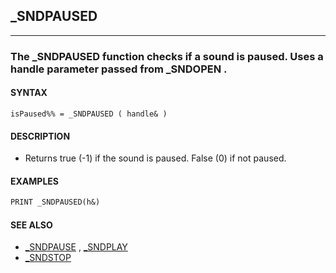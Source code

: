 ## _SNDPAUSED
---

### The _SNDPAUSED function checks if a sound is paused. Uses a handle parameter passed from _SNDOPEN .

#### SYNTAX

`isPaused%% = _SNDPAUSED ( handle& )`

#### DESCRIPTION
* Returns true (-1) if the sound is paused. False (0) if not paused.


#### EXAMPLES
```vb
PRINT _SNDPAUSED(h&)
```
  


#### SEE ALSO
* [_SNDPAUSE](./_SNDPAUSE.md) , [_SNDPLAY](./_SNDPLAY.md)
* [_SNDSTOP](./_SNDSTOP.md)
